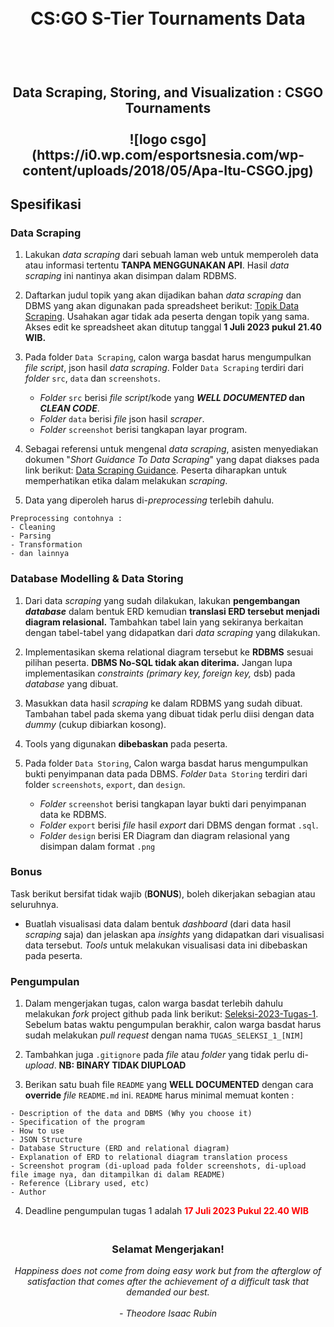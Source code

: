 <h1 align="center">
  <br>
  CS:GO S-Tier Tournaments Data
  <br>
  <br>
</h1>

<h2 align="center">
  <br>
  Data Scraping, Storing, and Visualization : CSGO Tournaments
  <br>
  <br>
  ![logo csgo](https://i0.wp.com/esportsnesia.com/wp-content/uploads/2018/05/Apa-Itu-CSGO.jpg)

  <br>
</h2>


## Spesifikasi

### Data Scraping

1. Lakukan _data scraping_ dari sebuah laman web untuk memperoleh data atau informasi tertentu __TANPA MENGGUNAKAN API__. Hasil _data scraping_ ini nantinya akan disimpan dalam RDBMS.

2. Daftarkan judul topik yang akan dijadikan bahan _data scraping_ dan DBMS yang akan digunakan pada spreadsheet berikut: [Topik Data Scraping](https://docs.google.com/spreadsheets/d/1D49SykkryzOAI1Fk9YI_-YpEV2lBw-p0_ZiRieGe0xQ/edit?usp=sharing). Usahakan agar tidak ada peserta dengan topik yang sama. Akses edit ke spreadsheet akan ditutup tanggal __1 Juli 2023 pukul 21.40 WIB.__

3. Pada folder `Data Scraping`, calon warga basdat harus mengumpulkan _file script_, json hasil _data scraping_. Folder `Data Scraping` terdiri dari _folder_ `src`, `data` dan `screenshots`. 
    - _Folder_ `src` berisi _file script_/kode yang __*WELL DOCUMENTED* dan *CLEAN CODE*__.
    - _Folder_ `data` berisi _file_ json hasil _scraper_.
    - _Folder_ `screenshot` berisi tangkapan layar program.

4. Sebagai referensi untuk mengenal _data scraping_, asisten menyediakan dokumen "_Short Guidance To Data Scraping_" yang dapat diakses pada link berikut: [Data Scraping Guidance](https://docs.google.com/document/d/1vEyAK1HIkM792oIuwR4Li2xOodmAcCXxentCCivxxkw/edit?usp=sharing). Peserta diharapkan untuk memperhatikan etika dalam melakukan _scraping_.

5. Data yang diperoleh harus di-_preprocessing_ terlebih dahulu.
```
Preprocessing contohnya :
- Cleaning
- Parsing
- Transformation
- dan lainnya
```

### Database Modelling & Data Storing

1. Dari data _scraping_ yang sudah dilakukan, lakukan __pengembangan *database*__ dalam bentuk ERD kemudian __translasi ERD tersebut menjadi diagram relasional.__ Tambahkan tabel lain yang sekiranya berkaitan dengan tabel-tabel yang didapatkan dari _data scraping_ yang dilakukan.
   
2. Implementasikan skema relational diagram tersebut ke __RDBMS__ sesuai pilihan peserta. __DBMS No-SQL tidak akan diterima.__ Jangan lupa implementasikan _constraints (primary key, foreign key,_ dsb) pada _database_ yang dibuat.

3. Masukkan data hasil _scraping_ ke dalam RDBMS yang sudah dibuat. Tambahan tabel pada skema yang dibuat tidak perlu diisi dengan data _dummy_ (cukup dibiarkan kosong).

4. Tools yang digunakan __dibebaskan__ pada peserta.

5. Pada folder `Data Storing`, Calon warga basdat harus mengumpulkan bukti penyimpanan data pada DBMS. _Folder_ `Data Storing` terdiri dari folder `screenshots`, `export`, dan `design`.
    - _Folder_ `screenshot` berisi tangkapan layar bukti dari penyimpanan data ke RDBMS.
    - _Folder_ `export` berisi _file_ hasil _export_ dari DBMS dengan format `.sql`.
    -  _Folder_ `design` berisi ER Diagram dan diagram relasional yang disimpan dalam format `.png`


### Bonus
Task berikut bersifat tidak wajib (__BONUS__), boleh dikerjakan sebagian atau seluruhnya.

- Buatlah visualisasi data dalam bentuk _dashboard_ (dari data hasil _scraping_ saja) dan jelaskan apa _insights_ yang didapatkan dari visualisasi data tersebut. _Tools_ untuk melakukan visualisasi data ini dibebaskan pada peserta.

### Pengumpulan


1. Dalam mengerjakan tugas, calon warga basdat terlebih dahulu melakukan _fork_ project github pada link berikut: [Seleksi-2023-Tugas-1](https://github.com/wargabasdat/Seleksi-2023-Tugas-1). Sebelum batas waktu pengumpulan berakhir, calon warga basdat harus sudah melakukan _pull request_ dengan nama ```TUGAS_SELEKSI_1_[NIM]```

2. Tambahkan juga `.gitignore` pada _file_ atau _folder_ yang tidak perlu di-_upload_. __NB: BINARY TIDAK DIUPLOAD__

3. Berikan satu buah file `README` yang __WELL DOCUMENTED__ dengan cara __override__ _file_ `README.md` ini. `README` harus minimal memuat konten :


```
- Description of the data and DBMS (Why you choose it)
- Specification of the program
- How to use
- JSON Structure
- Database Structure (ERD and relational diagram)
- Explanation of ERD to relational diagram translation process
- Screenshot program (di-upload pada folder screenshots, di-upload file image nya, dan ditampilkan di dalam README)
- Reference (Library used, etc)
- Author
```


4. Deadline pengumpulan tugas 1 adalah <span style="color:red">__17 Juli 2023 Pukul 22.40 WIB__</span>

<h3 align="center">
  <br>
  Selamat Mengerjakan!
  <br>
</h3>

<p align="center">
  <i>
  Happiness does not come from doing easy work
  but from the afterglow of satisfaction that
  comes after the achievement of a difficult
  task that demanded our best.<br><br>
  - Theodore Isaac Rubin
  </i>
</p>
<br>
